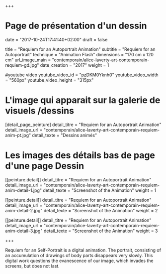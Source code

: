+++
# Page de présentation d'un dessin
date = "2017-10-24T17:41:40+02:00"
draft = false

title = "Requiem for an Autoportrait Animation"
subtitle = "Requiem for an Autoportrait"
technique = "Animation Flash"
dimensions = "170 cm x 120 cm"
url_image_main = "contemporain/alice-laverty-art-contemporain-requiem-gd.jpg"
date_creation = "2017"
weight = 1

#youtube video
youtube_video_id = "pzDKM0Yknh0"
youtube_video_width = "560px"
youtube_video_height = "315px"

# L'image qui apparait sur la galerie de visuels /dessins
[detail_page_peinture]
detail_titre = "Requiem for an Autoportrait Animation"
detail_image_url = "contemporain/alice-laverty-art-contemporain-requiem-anim-pt.jpg"
detail_texte = "Dessins animés"

# Les images des détails bas de page d'une page Dessin
[[peinture.detail]]
detail_titre = "Requiem for an Autoportrait Animation"
detail_image_url = "contemporain/alice-laverty-art-contemporain-requiem-anim-detail-1.jpg"
detail_texte = "Screenshot of the Animation"
weight = 1

[[peinture.detail]]
detail_titre = "Requiem for an Autoportrait Animation"
detail_image_url = "contemporain/alice-laverty-art-contemporain-requiem-anim-detail-2.jpg"
detail_texte = "Screenshot of the Animation"
weight = 2

[[peinture.detail]]
detail_titre = "Requiem for an Autoportrait Animation"
detail_image_url = "contemporain/alice-laverty-art-contemporain-requiem-anim-detail-3.jpg"
detail_texte = "Screenshot of the Animation"
weight = 3

+++

Requiem for an Self-Portrait is a digital animation. The portrait, consisting of an accumulation of drawings of body parts disappears very slowly. This digital work questions the evanescence of our image, which invades the screens, but does not last.
